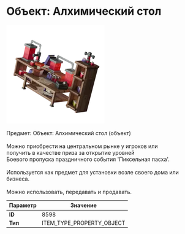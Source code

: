 # Объект: Алхимический стол

![Item Image](../img/8598.webp?raw=true)

Предмет: Объект: Алхимический стол (объект)<br><br>Можно приобрести на центральном рынке у игроков или<br>получить в качестве приза за открытие уровней<br>Боевого пропуска праздничного события 'Пиксельная пасха'.<br><br>Используется как предмет для установки возле своего дома или бизнеса.<br><br>Можно использовать, передавать и продавать.


| Параметр | Значение |
|----------|----------|
| **ID** | 8598 |
| **Тип** | ITEM_TYPE_PROPERTY_OBJECT |

